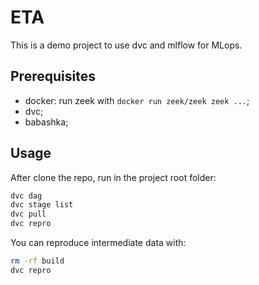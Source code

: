 # ETA

This is a demo project to use dvc and mlflow for MLops.

## Prerequisites

* docker: run zeek with `docker run zeek/zeek zeek ...`;
* dvc;
* babashka;

## Usage

After clone the repo, run in the project root folder:
```sh
dvc dag
dvc stage list
dvc pull
dvc repro
```

You can reproduce intermediate data with:
```sh
rm -rf build
dvc repro
```
